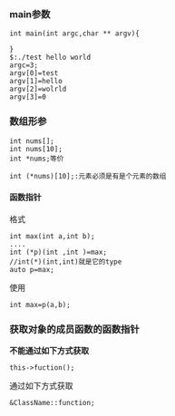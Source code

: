 ### main参数
```
int main(int argc,char ** argv){
	
}
$:./test hello world
argc=3;
argv[0]=test
argv[1]=hello
argv[2]=wolrld
argv[3]=0
```

### 数组形参
```
int nums[];
int nums[10];
int *nums;等价

int (*nums)[10];:元素必须是有是个元素的数组
```
#### 函数指针
格式
```
int max(int a,int b);
....
int (*p)(int ,int )=max;
//int(*)(int,int)就是它的type
auto p=max;

```
使用
```
int max=p(a,b);
```

### 获取对象的成员函数的函数指针
**不能通过如下方式获取**
```
this->fuction();
```
通过如下方式获取
```
&ClassName::function;
```